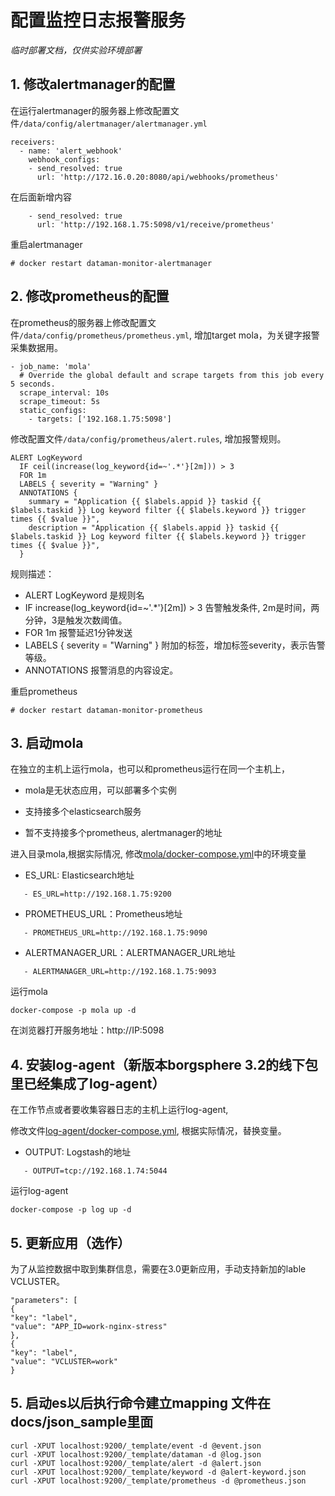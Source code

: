 # 配置监控日志报警服务

*临时部署文档，仅供实验环境部署*

## 1. 修改alertmanager的配置
在运行alertmanager的服务器上修改配置文件`/data/config/alertmanager/alertmanager.yml`
```
receivers:
  - name: 'alert_webhook'
    webhook_configs:
    - send_resolved: true
      url: 'http://172.16.0.20:8080/api/webhooks/prometheus'
```
在后面新增内容
```
    - send_resolved: true
      url: 'http://192.168.1.75:5098/v1/receive/prometheus'
```
重启alertmanager
```
# docker restart dataman-monitor-alertmanager
```

## 2. 修改prometheus的配置
在prometheus的服务器上修改配置文件`/data/config/prometheus/prometheus.yml`,
增加target mola，为关键字报警采集数据用。
```
- job_name: 'mola'
  # Override the global default and scrape targets from this job every 5 seconds.
  scrape_interval: 10s
  scrape_timeout: 5s
  static_configs:
    - targets: ['192.168.1.75:5098']
```
修改配置文件`/data/config/prometheus/alert.rules`, 增加报警规则。
```
ALERT LogKeyword
  IF ceil(increase(log_keyword{id=~'.*'}[2m])) > 3
  FOR 1m
  LABELS { severity = "Warning" }
  ANNOTATIONS {
    summary = "Application {{ $labels.appid }} taskid {{ $labels.taskid }} Log keyword filter {{ $labels.keyword }} trigger times {{ $value }}",
    description = "Application {{ $labels.appid }} taskid {{ $labels.taskid }} Log keyword filter {{ $labels.keyword }} trigger times {{ $value }}",
  }
```
规则描述：
* ALERT LogKeyword 是规则名
* IF increase(log_keyword{id=~'.*'}[2m]) > 3 告警触发条件, 2m是时间，两分钟，3是触发次数阈值。
* FOR 1m 报警延迟1分钟发送
* LABELS { severity = "Warning" } 附加的标签，增加标签severity，表示告警等级。
* ANNOTATIONS 报警消息的内容设定。

重启prometheus
```
# docker restart dataman-monitor-prometheus
```

## 3. 启动mola
在独立的主机上运行mola，也可以和prometheus运行在同一个主机上，

* mola是无状态应用，可以部署多个实例

* 支持接多个elasticsearch服务

* 暂不支持接多个prometheus, alertmanager的地址

进入目录mola,根据实际情况,  修改[mola/docker-compose.yml](mola/docker-compose.yml)中的环境变量

* ES_URL: Elasticsearch地址
```
   - ES_URL=http://192.168.1.75:9200
```
* PROMETHEUS_URL：Prometheus地址
```
   - PROMETHEUS_URL=http://192.168.1.75:9090
```
* ALERTMANAGER_URL：ALERTMANAGER_URL地址
```
   - ALERTMANAGER_URL=http://192.168.1.75:9093
```

运行mola
```
docker-compose -p mola up -d
```

在浏览器打开服务地址：http://IP:5098

## 4. 安装log-agent（新版本borgsphere 3.2的线下包里已经集成了log-agent）
在工作节点或者要收集容器日志的主机上运行log-agent,

修改文件[log-agent/docker-compose.yml](log-agent/docker-compose.yml), 根据实际情况，替换变量。
* OUTPUT: Logstash的地址
```
   - OUTPUT=tcp://192.168.1.74:5044
```

运行log-agent
```
docker-compose -p log up -d
```

## 5. 更新应用（选作）
为了从监控数据中取到集群信息，需要在3.0更新应用，手动支持新加的lable VCLUSTER。
```
"parameters": [
{
"key": "label",
"value": "APP_ID=work-nginx-stress"
},
{
"key": "label",
"value": "VCLUSTER=work"
}
```

## 5. 启动es以后执行命令建立mapping 文件在docs/json_sample里面
```
curl -XPUT localhost:9200/_template/event -d @event.json
curl -XPUT localhost:9200/_template/dataman -d @log.json
curl -XPUT localhost:9200/_template/alert -d @alert.json
curl -XPUT localhost:9200/_template/keyword -d @alert-keyword.json
curl -XPUT localhost:9200/_template/prometheus -d @prometheus.json
```
